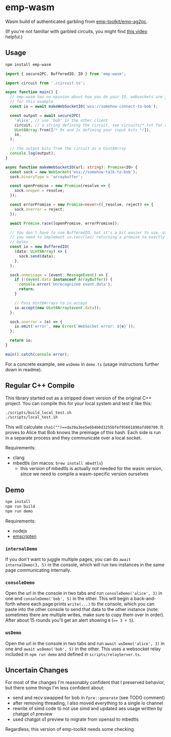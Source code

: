 # emp-wasm

Wasm build of authenticated garbling from [emp-toolkit/emp-ag2pc](https://github.com/emp-toolkit/emp-ag2pc).

(If you're not familiar with garbled circuits, you might find [this video](https://www.youtube.com/watch?v=FMZ-HARN0gI) helpful.)

## Usage

```sh
npm install emp-wasm
```

```ts
import { secure2PC, BufferedIO, IO } from 'emp-wasm';

import circuit from './circuit.ts';

async function main() {
  // emp-wasm has no opinion about how you do your IO, websockets are just used
  // for this example
  const io = await makeWebSocketIO('wss://somehow-connect-to-bob');

  const output = await secure2PC(
    'alice', // use 'bob' in the other client
    circuit, // a string defining the circuit, see circuits/*.txt for examples
    Uint8Array.from([/* 0s and 1s defining your input bits */]),
    io,
  );

  // the output bits from the circuit as a Uint8Array
  console.log(output);
}

async function makeWebSocketIO(url: string): Promise<IO> {
  const sock = new WebSocket('wss://somehow-talk-to-bob');
  sock.binaryType = 'arraybuffer';

  const openPromise = new Promise(resolve => {
    sock.onopen = resolve;
  });

  const errorPromise = new Promise<never>((_resolve, reject) => {
    sock.onerror = reject;
  });

  await Promise.race([openPromise, errorPromise]);

  // You don't have to use BufferedIO, but it's a bit easier to use, otherwise
  // you need to implement io.recv(len) returning a promise to exactly len
  // bytes
  const io = new BufferedIO(
    (data: Uint8Array) => {
      sock.send(data);
    },
  );

  sock.onmessage = (event: MessageEvent) => {
    if (!(event.data instanceof ArrayBuffer)) {
      console.error('Unrecognized event.data');
      return;
    }

    // Pass Uint8Arrays to io.accept
    io.accept(new Uint8Array(event.data));
  };

  sock.onerror = (e) => {
    io.emit('error', new Error(`WebSocket error: ${e}`));
  };

  return io;
}

main().catch(console.error);
```

For a concrete example, see `wsDemo` in `demo.ts` (usage instructions further down in readme).

## Regular C++ Compile

This library started out as a stripped down version of the original C++ project. You can compile this for your local system and test it like this:

```sh
./scripts/build_local_test.sh
./scripts/local_test.sh
```

This will calculate `sha1("")==da39a3ee5e6b4b0d3255bfef95601890afd80709`. It proves to Alice that Bob knows the preimage of this hash. Each side is run in a separate process and they communicate over a local socket.

Requirements:
- clang
- mbedtls (on macos: `brew install mbedtls`)
  - this version of mbedtls is actually *not* needed for the wasm version, since we need to compile a wasm-specific version ourselves

## Demo

```sh
npm install
npm run build
npm run demo
```

Requirements:
- nodejs
- [emscripten](https://emscripten.org/)

### `internalDemo`

If you don't want to juggle multiple pages, you can do `await internalDemo(3, 5)` in the console, which will run two instances in the same page communicating internally.

### `consoleDemo`

Open the url in the console in two tabs and run `consoleDemo('alice', 3)` in one and `consoleDemo('bob', 5)` in the other. This will begin a back-and-forth where each page prints `write(...)` to the console, which you can paste into the other console to send that data to the other instance (note: sometimes there are multiple writes, make sure to copy them over in order). After about 15 rounds you'll get an alert showing `8` (`== 3 + 5`).

### `wsDemo`

Open the url in the console in two tabs and run `await wsDemo('alice', 3)` in one and `await wsDemo('bob', 5)` in the other. This uses a websocket relay included in `npm run demo` and defined in `scripts/relayServer.ts`.

## Uncertain Changes

For most of the changes I'm reasonably confident that I preserved behavior, but there some things I'm less confident about:

- send and recv swapped for bob in `Fpre::generate` (see TODO comment)
- after removing threading, I also moved everything to a single io channel
- rewrite of simd code to not use simd and updated aes usage written by chatgpt o1 preview
- used chatgpt o1 preview to migrate from openssl to mbedtls

Regardless, this version of emp-toolkit needs some checking.
